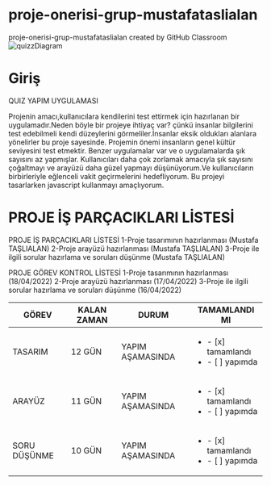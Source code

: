 # proje-onerisi-grup-mustafataslialan
proje-onerisi-grup-mustafataslialan created by GitHub Classroom
![quizzDiagram](https://user-images.githubusercontent.com/100672502/158207171-0ffbb148-d681-47fa-86a7-123fd98af38a.png)


# Giriş

QUIZ YAPIM UYGULAMASI

Projenin amacı,kullanıcılara kendilerini  test ettirmek için hazırlanan bir uygulamadır.Neden böyle bir projeye ihtiyaç var? çünkü insanlar bilgilerini test edebilmeli kendi düzeylerini görmeliler.İnsanlar eksik oldukları alanlara yönelirler bu proje sayesinde. Projemin önemi insanların genel kültür seviyesini test etmektir.
Benzer uygulamalar var ve o uygulamalarda şık sayısını az yapmışlar.
Kullanıcıları daha çok zorlamak amacıyla şık sayısını çoğaltmayı ve arayüzü daha güzel yapmayı düşünüyorum.Ve kullanıcıların birbirleriyle eğlenceli vakit geçirmelerini hedefliyorum.
Bu projeyi tasarlarken javascript kullanmayı amaçlıyorum.

# PROJE İŞ PARÇACIKLARI LİSTESİ 
PROJE İŞ PARÇACIKLARI LİSTESİ
1-Proje tasarımının hazırlanması (Mustafa TAŞLIALAN)
2-Proje arayüzü hazırlanması (Mustafa TAŞLIALAN)
3-Proje ile ilgili sorular hazırlama ve soruları düşünme (Mustafa TAŞLIALAN)

PROJE GÖREV KONTROL LİSTESİ 
1-Proje tasarımının hazırlanması (18/04/2022) 
2-Proje arayüzü hazırlanması (17/04/2022)
3-Proje ile ilgili sorular hazırlama ve soruları düşünme (16/04/2022)

|GÖREV        | KALAN ZAMAN | DURUM | TAMAMLANDI MI        |
|------------|---------------|----------------|------------------------------------|
|TASARIM    | 12 GÜN    |   YAPIM AŞAMASINDA  | <ul><li>- [x] tamamlandı</li><li>- [ ] yapımda </li></ul>
|ARAYÜZ    | 11 GÜN     |   YAPIM AŞAMASINDA  | <ul><li>- [x] tamamlandı</li><li>- [ ] yapımda </li></ul>
|SORU DÜŞÜNME   | 10 GÜN     |   YAPIM AŞAMASINDA  | <ul><li>- [x] tamamlandı</li><li>- [ ] yapımda </li></ul>

